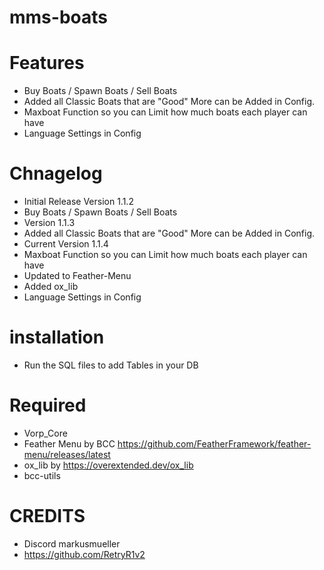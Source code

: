 # mms-boats 

# Features
 
- Buy Boats / Spawn Boats / Sell Boats 
- Added all Classic Boats that are "Good" More can be Added in Config.
- Maxboat Function so you can Limit how much boats each player can have
- Language Settings in Config


# Chnagelog
- Initial Release Version 1.1.2
- Buy Boats / Spawn Boats / Sell Boats
- Version 1.1.3
- Added all Classic Boats that are "Good" More can be Added in Config.
- Current Version 1.1.4
- Maxboat Function so you can Limit how much boats each player can have
- Updated to Feather-Menu
- Added ox_lib
- Language Settings in Config

# installation 

- Run the SQL files to add Tables in your DB

# Required
- Vorp_Core 
- Feather Menu by BCC https://github.com/FeatherFramework/feather-menu/releases/latest
- ox_lib by https://overextended.dev/ox_lib
- bcc-utils

# CREDITS
- Discord markusmueller 
- https://github.com/RetryR1v2 
